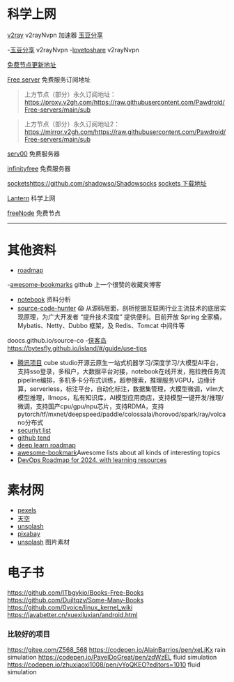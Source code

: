 # 科学上网
[v2ray](https://github.com/githubvpn007/v2rayNvpn) v2rayNvpn 加速器
[玉豆分享](https://www.yudou66.com/)

-[玉豆分享](https://www.yudou66.com/2024/09/20240920211-1080p4k-v2rayclash-vpn.html) v2rayNvpn
-[lovetoshare](https://lovetoshare.top/archives/5.html) v2rayNvpn


[免费节点更新地址](https://github.com/Barabama/FreeNodes?tab=readme-ov-file) 




[Free server](https://github.com/Pawdroid/Free-servers) 免费服务订阅地址

>上方节点（部分）永久订阅地址：https://proxy.v2gh.com/https://raw.githubusercontent.com/Pawdroid/Free-servers/main/sub

>上方节点（部分）永久订阅地址2：https://mirror.v2gh.com/https://raw.githubusercontent.com/Pawdroid/Free-servers/main/sub

[serv00](https://www.serv00.com/offer) 免费服务器

[infinityfree](https://dash.infinityfree.com/accounts/if0_37076589/) 免费服务器

[sockets](https://github.com/shadowso/Shadowsocks)https://github.com/shadowso/Shadowsocks
[sockets 下载地址](https://rixiacloud.github.io/blog/downloads.html)

[Lantern](https://github.com/getlantern/download) 科学上网

[freeNode](https://www.gaofumei.net/) 免费节点

---

# 其他资料
- [roadmap](https://roadmap.sh/ai/explore)

-[awesome-bookmarks](https://panjiachen.github.io/awesome-bookmarks/repository/#%E5%89%8D%E7%AB%AF%E5%B8%B8%E7%94%A8)  github 上一个很赞的收藏夹博客
- [notebook](https://notebook.js.org/#/README) 资料分析
- [source-code-hunter](https://github.com/doocs/source-code-hunter) 😱 从源码层面，剖析挖掘互联网行业主流技术的底层实现原理，为广大开发者 “提升技术深度” 提供便利。目前开放 Spring 全家桶，Mybatis、Netty、Dubbo 框架，及 Redis、Tomcat 中间件等

doocs.github.io/source-co
-[侠客岛](https://bytesfly.github.io/island/#/guide/use-tips)https://bytesfly.github.io/island/#/guide/use-tips

- [腾讯项目](https://github.com/tencentmusic/cube-studio) cube studio开源云原生一站式机器学习/深度学习/大模型AI平台，支持sso登录，多租户，大数据平台对接，notebook在线开发，拖拉拽任务流pipeline编排，多机多卡分布式训练，超参搜索，推理服务VGPU，边缘计算，serverless，标注平台，自动化标注，数据集管理，大模型微调，vllm大模型推理，llmops，私有知识库，AI模型应用商店，支持模型一键开发/推理/微调，支持国产cpu/gpu/npu芯片，支持RDMA，支持pytorch/tf/mxnet/deepspeed/paddle/colossalai/horovod/spark/ray/volcano分布式
- [securiyt list](https://security-list.js.org/#/README)
- [github tend](https://github.com/trending?since=monthly)
- [deep learn roadmap](https://github.com/floodsung/Deep-Learning-Papers-Reading-Roadmap)
- [awesome-bookmark](https://github.com/sindresorhus/awesome)Awesome lists about all kinds of interesting topics
- [DevOps Roadmap for 2024. with learning resources](https://github.com/milanm/DevOps-Roadmap?tab=readme-ov-file#3-learn-linux--scripting)

# 素材网
- [pexels](https://www.pexels.com/zh-CN/license/)
- [天空](https://pixabay.com/zh/images/search/%E5%A4%A9%E7%A9%BA%E8%83%8C%E6%99%AF/)
- [unsplash](https://unsplash.com/)
- [pixabay](https://pixabay.com/)
- [unsplash](https://unsplash.com/) 图片素材


# 电子书
https://github.com/lTbgykio/Books-Free-Books
https://github.com/Dujltqzv/Some-Many-Books
https://github.com/0voice/linux_kernel_wiki
https://javabetter.cn/xuexiluxian/android.html


### 比较好的项目
https://gitee.com/Z568_568
https://codepen.io/AlainBarrios/pen/xeLjKx   rain simulation
https://codepen.io/PavelDoGreat/pen/zdWzEL  fluid simulation
https://codepen.io/zhuxiaoxi1008/pen/vYoQKEO?editors=1010  fluid simulation










